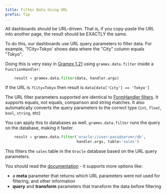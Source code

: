 ```yaml
---
title: Filter Data Using URL
prefix: Tip
...
```


All dashboards should be URL-driven. That is, if you copy-paste the URL into another page, the result should be EXACTLY the same.

To do this, our dashboards use URL query parameters to filter data. For example, '?City=Tokyo' shows data where the "City" column equals "Tokyo".

Doing this is very easy in [Gramex 1.21](https://gramener.com/gramex/guide/api/data/#gramex.data.filter) using `gramex.data.filter` inside a `FunctionHandler`:

```python
    result = gramex.data.filter(data, handler.args)
```

If the URL is `?City=Tokyo` then result is `data[data['City'] == 'Tokyo']`

The URL filter parameters supported are identical to [FormHandler filters](../formhandler/#formhandler-filters).
It supports equals, not equals, comparison and string matches. It also automatically converts the query parameters to the correct type (`int`, `float`, `bool`, `string`, etc)

You can apply this to databases as well. `gramex.data.filter` runs the query on the database, making it faster.

```python
    result = gramex.data.filter('oracle://user:pass@server/db',
                                handler.args, table='sales')
```

This filters the `sales` table in the `Oracle` database based on the URL query parameters.

You should read the [documentation](https://gramener.com/gramex/guide/api/data/#gramex.data.filter) - it supports more options like:

- a **meta** parameter that returns which URL parameters were not used for filtering, and other information
- **query** and **transform** parameters that transform the data before filtering
